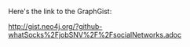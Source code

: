Here's the link to the GraphGist:

http://gist.neo4j.org/?github-whatSocks%2FjobSNV%2F%2FsocialNetworks.adoc